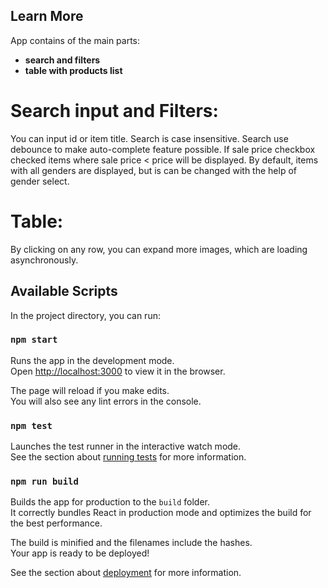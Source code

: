 ## Learn More

App contains of the main parts:

* **search and filters**
* **table with products list**

# Search input and Filters:

You can input id or item title. Search is case insensitive. Search use debounce to make auto-complete feature possible.
If sale price checkbox checked items where sale price < price will be displayed.
By default, items with all genders are displayed, but is can be changed with the help of gender select.

# Table:

By clicking on any row, you can expand more images, which are loading asynchronously.

## Available Scripts

In the project directory, you can run:

### `npm start`

Runs the app in the development mode.\
Open [http://localhost:3000](http://localhost:3000) to view it in the browser.

The page will reload if you make edits.\
You will also see any lint errors in the console.

### `npm test`

Launches the test runner in the interactive watch mode.\
See the section about [running tests](https://facebook.github.io/create-react-app/docs/running-tests) for more information.

### `npm run build`

Builds the app for production to the `build` folder.\
It correctly bundles React in production mode and optimizes the build for the best performance.

The build is minified and the filenames include the hashes.\
Your app is ready to be deployed!

See the section about [deployment](https://facebook.github.io/create-react-app/docs/deployment) for more information.